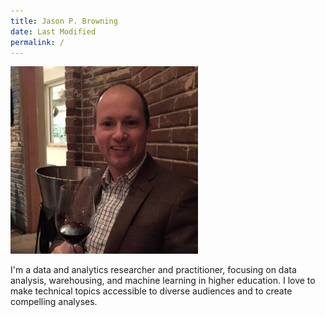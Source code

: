 ```yaml
---
title: Jason P. Browning 
date: Last Modified 
permalink: / 
---
```

<img src="/content/images/jason-wine.jpg" alt="Author enjoys a glass." style="width: 300px; height: 300px">

I'm a data and analytics researcher and practitioner, focusing on data analysis, warehousing, and machine learning in higher education.  I love to make technical topics accessible to diverse audiences and to create compelling analyses.